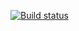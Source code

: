 [![Build status](https://ci.appveyor.com/api/projects/status/5vvo2f05wa9jng0v?svg=true)](https://ci.appveyor.com/project/ajoq/ajs-homeworks-test-ci-pure-functions)